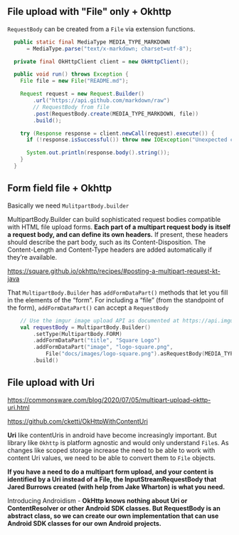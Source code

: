 
## File upload with "File" only + Okhttp

`RequestBody` can be created from a `File` via extension functions.

```java
  public static final MediaType MEDIA_TYPE_MARKDOWN
      = MediaType.parse("text/x-markdown; charset=utf-8");

  private final OkHttpClient client = new OkHttpClient();

  public void run() throws Exception {
    File file = new File("README.md");

    Request request = new Request.Builder()
        .url("https://api.github.com/markdown/raw")
        // RequestBody from file
        .post(RequestBody.create(MEDIA_TYPE_MARKDOWN, file))
        .build();

    try (Response response = client.newCall(request).execute()) {
      if (!response.isSuccessful()) throw new IOException("Unexpected code " + response);

      System.out.println(response.body().string());
    }
  }
```




## Form field file + Okhttp

Basically we need `MulitpartBody.builder`

MultipartBody.Builder can build sophisticated request bodies compatible with HTML file upload forms. **Each part of a multipart request body is itself a request body, and can define its own headers.** If present, these headers should describe the part body, such as its Content-Disposition. The Content-Length and Content-Type headers are added automatically if they’re available.

https://square.github.io/okhttp/recipes/#posting-a-multipart-request-kt-java

That `MultipartBody.Builder` has `addFormDataPart()` methods that let you fill in the elements of the “form”. 
For including a “file” (from the standpoint of the form), `addFormDataPart()` can accept a `RequestBody`

```kt
    // Use the imgur image upload API as documented at https://api.imgur.com/endpoints/image
    val requestBody = MultipartBody.Builder()
        .setType(MultipartBody.FORM)
        .addFormDataPart("title", "Square Logo")
        .addFormDataPart("image", "logo-square.png",
            File("docs/images/logo-square.png").asRequestBody(MEDIA_TYPE_PNG))
        .build()
```

## File upload with Uri

https://commonsware.com/blog/2020/07/05/multipart-upload-okttp-uri.html

https://github.com/cketti/OkHttpWithContentUri

**Uri** like contentUris in android have become increasingly important.
But library like `Okhttp` is platform agnostic and would only understand `File`s.
As changes like scoped storage increase the need to be able to work with content Uri values, we need to be able to convert them to `File` objects.

**If you have a need to do a multipart form upload, and your content is identified by a Uri instead of a File, the InputStreamRequestBody that Jared Burrows created (with help from Jake Wharton) is what you need.**

Introducing Androidism - **OkHttp knows nothing about Uri or ContentResolver or other Android SDK classes. But RequestBody is an abstract class, so we can create our own implementation that can use Android SDK classes for our own Android projects.**

